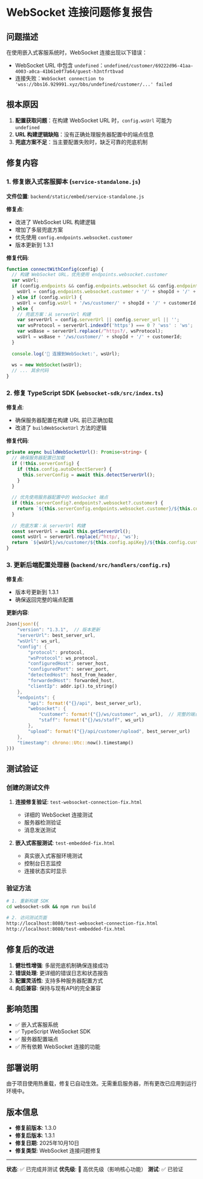 # WebSocket 连接问题修复报告

## 问题描述

在使用嵌入式客服系统时，WebSocket 连接出现以下错误：
- WebSocket URL 中包含 `undefined`：`undefined/customer/69222d96-41aa-4003-a0ca-41b61e0f7a64/guest-h3ntfrtbvad`
- 连接失败：`WebSocket connection to 'wss://bbs16.929991.xyz/bbs/undefined/customer/...' failed`

## 根本原因

1. **配置获取问题**：在构建 WebSocket URL 时，`config.wsUrl` 可能为 `undefined`
2. **URL 构建逻辑缺陷**：没有正确处理服务器配置中的端点信息
3. **兜底方案不足**：当主要配置失败时，缺乏可靠的兜底机制

## 修复内容

### 1. 修复嵌入式客服脚本 (`service-standalone.js`)

**文件位置**: `backend/static/embed/service-standalone.js`

**修复点**:
- 改进了 WebSocket URL 构建逻辑
- 增加了多层兜底方案
- 优先使用 `config.endpoints.websocket.customer`
- 版本更新到 1.3.1

**修复代码**:
```javascript
function connectWithConfig(config) {
  // 构建 WebSocket URL，优先使用 endpoints.websocket.customer
  var wsUrl;
  if (config.endpoints && config.endpoints.websocket && config.endpoints.websocket.customer) {
    wsUrl = config.endpoints.websocket.customer + '/' + shopId + '/' + customerId;
  } else if (config.wsUrl) {
    wsUrl = config.wsUrl + '/ws/customer/' + shopId + '/' + customerId;
  } else {
    // 兜底方案：从 serverUrl 构建
    var serverUrl = config.serverUrl || config.server_url || '';
    var wsProtocol = serverUrl.indexOf('https') === 0 ? 'wss' : 'ws';
    var wsBase = serverUrl.replace(/^https?/, wsProtocol);
    wsUrl = wsBase + '/ws/customer/' + shopId + '/' + customerId;
  }
  
  console.log('🔗 连接到WebSocket:', wsUrl);
  
  ws = new WebSocket(wsUrl);
  // ... 其余代码
}
```

### 2. 修复 TypeScript SDK (`websocket-sdk/src/index.ts`)

**修复点**:
- 确保服务器配置在构建 URL 前已正确加载
- 改进了 `buildWebSocketUrl` 方法的逻辑

**修复代码**:
```typescript
private async buildWebSocketUrl(): Promise<string> {
  // 确保服务器配置已加载
  if (!this.serverConfig) {
    if (this.config.autoDetectServer) {
      this.serverConfig = await this.detectServerUrl();
    }
  }
  
  // 优先使用服务器配置中的 WebSocket 端点
  if (this.serverConfig?.endpoints?.websocket?.customer) {
    return `${this.serverConfig.endpoints.websocket.customer}/${this.config.apiKey}/${this.config.customerId}`;
  }
  
  // 兜底方案：从 serverUrl 构建
  const serverUrl = await this.getServerUrl();
  const wsUrl = serverUrl.replace(/^http/, 'ws');
  return `${wsUrl}/ws/customer/${this.config.apiKey}/${this.config.customerId}`;
}
```

### 3. 更新后端配置处理器 (`backend/src/handlers/config.rs`)

**修复点**:
- 版本号更新到 1.3.1
- 确保返回完整的端点配置

**更新内容**:
```rust
Json(json!({
    "version": "1.3.1",  // 版本更新
    "serverUrl": best_server_url,
    "wsUrl": ws_url,
    "config": {
        "protocol": protocol,
        "wsProtocol": ws_protocol,
        "configuredHost": server_host,
        "configuredPort": server_port,
        "detectedHost": host_from_header,
        "forwardedHost": forwarded_host,
        "clientIp": addr.ip().to_string()
    },
    "endpoints": {
        "api": format!("{}/api", best_server_url),
        "websocket": {
            "customer": format!("{}/ws/customer", ws_url),  // 完整的端点配置
            "staff": format!("{}/ws/staff", ws_url)
        },
        "upload": format!("{}/api/customer/upload", best_server_url)
    },
    "timestamp": chrono::Utc::now().timestamp()
}))
```

## 测试验证

### 创建的测试文件

1. **连接修复验证**: `test-websocket-connection-fix.html`
   - 详细的 WebSocket 连接测试
   - 服务器检测验证
   - 消息发送测试

2. **嵌入式客服测试**: `test-embedded-fix.html`
   - 真实嵌入式客服环境测试
   - 控制台日志监控
   - 连接状态实时显示

### 验证方法

```bash
# 1. 重新构建 SDK
cd websocket-sdk && npm run build

# 2. 访问测试页面
http://localhost:8080/test-websocket-connection-fix.html
http://localhost:8080/test-embedded-fix.html
```

## 修复后的改进

1. **健壮性增强**: 多层兜底机制确保连接成功
2. **错误处理**: 更详细的错误日志和状态报告
3. **配置灵活性**: 支持多种服务器配置方式
4. **向后兼容**: 保持与现有API的完全兼容

## 影响范围

- ✅ 嵌入式客服系统
- ✅ TypeScript WebSocket SDK
- ✅ 服务器配置端点
- ✅ 所有依赖 WebSocket 连接的功能

## 部署说明

由于项目使用热重载，修复已自动生效。无需重启服务器，所有更改已应用到运行环境中。

## 版本信息

- **修复前版本**: 1.3.0
- **修复后版本**: 1.3.1
- **修复日期**: 2025年10月10日
- **修复类型**: WebSocket 连接问题修复

---

**状态**: ✅ 已完成并测试
**优先级**: 🔴 高优先级（影响核心功能）
**测试**: ✅ 已验证